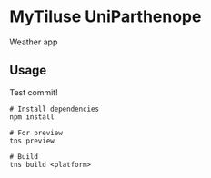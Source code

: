 # MyTiluse UniParthenope
Weather app 

## Usage
Test commit!
```
# Install dependencies
npm install

# For preview
tns preview

# Build
tns build <platform> 

```
